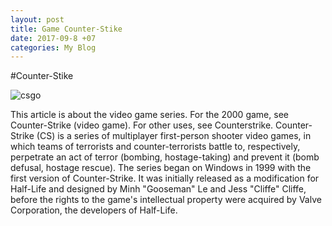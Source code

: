 ```yaml
---
layout: post
title: Game Counter-Stike
date: 2017-09-8 +07
categories: My Blog
---
```


#Counter-Stike

![csgo](https://notebookspec.com/web/wp-content/uploads/2017/07/CSGO-Feature.png)


This article is about the video game series. For the 2000 game, see Counter-Strike (video game). For other uses, see Counterstrike.
Counter-Strike (CS) is a series of multiplayer first-person shooter video games, in which teams of terrorists and counter-terrorists battle to, respectively, perpetrate an act of terror (bombing, hostage-taking) and prevent it (bomb defusal, hostage rescue). The series began on Windows in 1999 with the first version of Counter-Strike. It was initially released as a modification for Half-Life and designed by Minh "Gooseman" Le and Jess "Cliffe" Cliffe, before the rights to the game's intellectual property were acquired by Valve Corporation, the developers of Half-Life.

